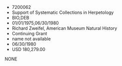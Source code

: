 * 7200062
* Support of Systematic Collections in Herpetology
* BIO,DEB
* 01/01/1975,06/30/1980
* Richard Zweifel, American Museum Natural History
* Continuing Grant
*   name not available
* 06/30/1980
* USD 180,279.00

NONE
